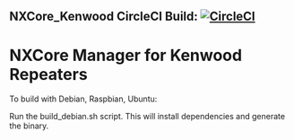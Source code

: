 ## NXCore_Kenwood  CircleCI Build: [![CircleCI](https://circleci.com/gh/rthoelen/NXCore_Kenwood.svg?style=svg)](https://circleci.com/gh/rthoelen/NXCore_Kenwood)

# NXCore Manager for Kenwood Repeaters

To build with Debian, Raspbian, Ubuntu:

Run the build_debian.sh script.  This will install dependencies and generate the binary.
